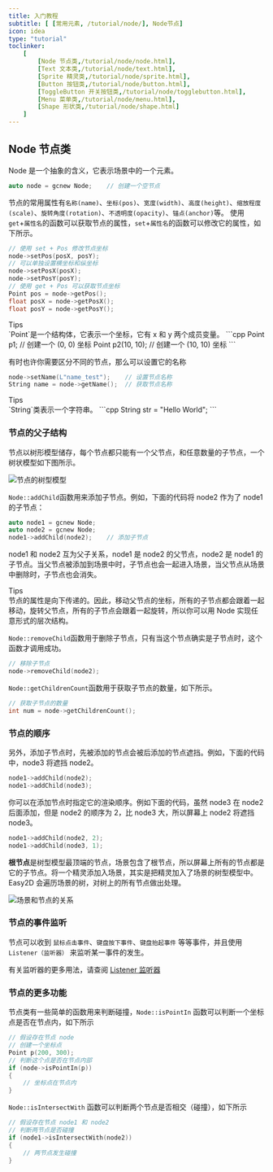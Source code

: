 ```yaml
---
title: 入门教程
subtitle: [ [常用元素, /tutorial/node/], Node节点]
icon: idea
type: "tutorial"
toclinker: 
    [
        [Node 节点类,/tutorial/node/node.html],
        [Text 文本类,/tutorial/node/text.html],
        [Sprite 精灵类,/tutorial/node/sprite.html],
        [Button 按钮类,/tutorial/node/button.html],
        [ToggleButton 开关按钮类,/tutorial/node/togglebutton.html],
        [Menu 菜单类,/tutorial/node/menu.html],
        [Shape 形状类,/tutorial/node/shape.html]
    ]
---
```


## Node 节点类

Node 是一个抽象的含义，它表示场景中的一个元素。

```cpp
auto node = gcnew Node;    // 创建一个空节点
```

节点的常用属性有`名称(name)`、`坐标(pos)`、`宽度(width)`、`高度(height)`、`缩放程度(scale)`、`旋转角度(rotation)`、`不透明度(opacity)`、`锚点(anchor)`等。
使用`get`+`属性名`的函数可以获取节点的属性，`set`+`属性名`的函数可以修改它的属性，如下所示。

```cpp
// 使用 set + Pos 修改节点坐标
node->setPos(posX, posY);
// 可以单独设置横坐标和纵坐标
node->setPosX(posX);
node->setPosY(posY);
// 使用 get + Pos 可以获取节点坐标
Point pos = node->getPos();
float posX = node->getPosX();
float posY = node->getPosY();
```

<div class="ui info message"><div class="header">Tips </div>
`Point`是一个结构体，它表示一个坐标，它有 x 和 y 两个成员变量。
```cpp
Point p1;          // 创建一个 (0, 0) 坐标
Point p2(10, 10);  // 创建一个 (10, 10) 坐标
```
</div>

有时也许你需要区分不同的节点，那么可以设置它的名称

```cpp
node->setName(L"name_test");    // 设置节点名称
String name = node->getName();  // 获取节点名称
```

<div class="ui info message"><div class="header">Tips </div>
`String`类表示一个字符串。
```cpp
String str = "Hello World";
```
</div>

### 节点的父子结构

节点以树形模型储存，每个节点都只能有一个父节点，和任意数量的子节点，一个树状模型如下图所示。

![节点的树型模型](/assets/images/tutorial/tree.png)

`Node::addChild`函数用来添加子节点。例如，下面的代码将 node2 作为了 node1 的子节点：

```cpp
auto node1 = gcnew Node;
auto node2 = gcnew Node;
node1->addChild(node2);    // 添加子节点
```

node1 和 node2 互为父子关系，node1 是 node2 的父节点，node2 是 node1 的子节点。当父节点被添加到场景中时，子节点也会一起进入场景，当父节点从场景中删除时，子节点也会消失。

<div class="ui info message"><div class="header">Tips </div>
节点的属性是向下传递的。因此，移动父节点的坐标，所有的子节点都会跟着一起移动，旋转父节点，所有的子节点会跟着一起旋转，所以你可以用 Node 实现任意形式的层次结构。
</div>

`Node::removeChild`函数用于删除子节点，只有当这个节点确实是子节点时，这个函数才调用成功。

```cpp
// 移除子节点
node->removeChild(node2);
```

`Node::getChildrenCount`函数用于获取子节点的数量，如下所示。

```cpp
// 获取子节点的数量
int num = node->getChildrenCount();
```

### 节点的顺序

另外，添加子节点时，先被添加的节点会被后添加的节点遮挡。例如，下面的代码中，node3 将遮挡 node2。

```cpp
node1->addChild(node2);
node1->addChild(node3);
```

你可以在添加节点时指定它的渲染顺序。例如下面的代码，虽然 node3 在 node2 后面添加，但是 node2 的顺序为 2，比 node3 大，所以屏幕上 node2 将遮挡 node3。

```cpp
node1->addChild(node2, 2);
node1->addChild(node3, 1);
```

**根节点**是树型模型最顶端的节点，场景包含了根节点，所以屏幕上所有的节点都是它的子节点。将一个精灵添加入场景，其实是把精灵加入了场景的树型模型中。Easy2D 会遍历场景的树，对树上的所有节点做出处理。

![场景和节点的关系](/assets/images/tutorial/scene.png)

### 节点的事件监听

节点可以收到 `鼠标点击事件`、`键盘按下事件`、`键盘抬起事件` 等等事件，并且使用 `Listener（监听器）` 来监听某一事件的发生。

有关监听器的更多用法，请查阅 [Listener 监听器](/tutorial/common/listener.html)

### 节点的更多功能

节点类有一些简单的函数用来判断碰撞，`Node::isPointIn` 函数可以判断一个坐标点是否在节点内，如下所示

```cpp
// 假设存在节点 node
// 创建一个坐标点
Point p(200, 300);
// 判断这个点是否在节点内部
if (node->isPointIn(p))
{
    // 坐标点在节点内
}
```

`Node::isIntersectWith` 函数可以判断两个节点是否相交（碰撞），如下所示

```cpp
// 假设存在节点 node1 和 node2
// 判断两节点是否碰撞
if (node1->isIntersectWith(node2))
{
    // 两节点发生碰撞
}
```